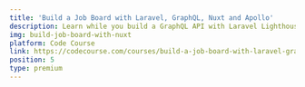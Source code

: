 ```yaml
---
title: 'Build a Job Board with Laravel, GraphQL, Nuxt and Apollo'
description: Learn while you build a GraphQL API with Laravel Lighthouse, then build a Nuxt frontend with Apollo to consume it. All styled with Tailwind.
img: build-job-board-with-nuxt
platform: Code Course
link: https://codecourse.com/courses/build-a-job-board-with-laravel-graphql-nuxt-and-apollo
position: 5
type: premium
---
```

